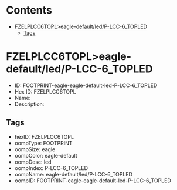 



Contents
========

* [FZELPLCC6TOPL>eagle-default/led/P-LCC-6_TOPLED](#fzelplcc6topleagle-defaultledp-lcc-6_topled)
	* [Tags](#tags)

# FZELPLCC6TOPL>eagle-default/led/P-LCC-6_TOPLED

- ID: FOOTPRINT-eagle-eagle-default-led-P-LCC-6_TOPLED
- Hex ID: FZELPLCC6TOPL
- Name: 
- Description: 

## Tags

- hexID: FZELPLCC6TOPL
- oompType: FOOTPRINT
- oompSize: eagle
- oompColor: eagle-default
- oompDesc: led
- oompIndex: P-LCC-6_TOPLED
- oompName: eagle-default/led/P-LCC-6_TOPLED
- oompID: FOOTPRINT-eagle-eagle-default-led-P-LCC-6_TOPLED

